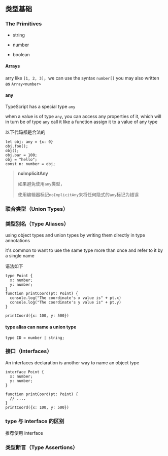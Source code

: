 ## 类型基础

### The Primitives

- string

- number

- boolean

#### Arrays

arry like `[1, 2, 3]`，we can use the syntax `number[]`
you may also written as `Array<number>`

#### any

TypeScript has a special type `any`

when a value is of type `any`,
you can access any properties of it, which will in turn be of type `any`
call it like a function
assign it to a value of any type

以下代码都是合法的

```
let obj: any = {x: 0}
obj.foo();
obj();
obj.bar = 100;
obj = "hello";
const n: number = obj;
```

> **noImplicitAny**
>
> 如果避免使用`any`类型，
>
> 使用编辑器标记`noImplicitAny`来将任何隐式的`any`标记为错误

### 联合类型（Union Types）

### 类型别名（Type Aliases）

using object types and union types by writing them directly in type annotations

it's common to want to use the same type more than once and
refer to it by a single name

语法如下

```
type Point {
  x: number;
  y: number;
}
function printCoord(pt: Point) {
  console.log("The coordinate's x value is" + pt.x)
  console.log("The coordinate's y value is" + pt.y)
}

printCoord({x: 100, y: 500})
```

#### type alias can name a union type

```
type ID = number | string;
```

### 接口（Interfaces）

An interfaces declaration is another way to name an object type

```
interface Point {
  x: number;
  y: number;
}

function printCoord(pt: Point) {
  // ....
}
printCoord({x: 100, y: 500})
```

### type 与 interface 的区别

推荐使用 interface

### 类型断言（Type Assertions）
